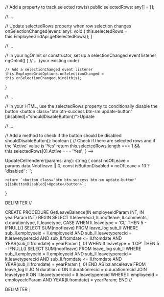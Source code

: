 // Add a property to track selected row(s)
public selectedRows: any[] = [];

// ...

// Update selectedRows property when row selection changes
onSelectionChanged(event: any): void {
    this.selectedRows = this.EmployeeGridApi.getSelectedRows();
}

// ...

// In your ngOnInit or constructor, set up a selectionChanged event listener
ngOnInit() {
    // ... (your existing code)

    // Add a selectionChanged event listener
    this.EmployeeGridOptions.onSelectionChanged = this.onSelectionChanged.bind(this);
}

// ...

// In your HTML, use the selectedRows property to conditionally disable the button
<button class="btn btn-success btn-sm update-button" [disabled]="shouldDisableButton()">Update</button>

// ...

// Add a method to check if the button should be disabled
shouldDisableButton(): boolean {
    // Check if there are selected rows and if the 'Active' value is 'Yes'
    return this.selectedRows.length === 1 && this.selectedRows[0].Active === 'Yes';
}
-->

UpdateCellrenderer(params: any): string {
    const noOfLeave = params.data.Noofleave || 0;
    const isButtonDisabled = noOfLeave > 10 ? 'disabled' : '';

    return `<button class="btn btn-success btn-sm update-button" ${isButtonDisabled}>Update</button>`;
}




DELIMITER //

CREATE PROCEDURE GetLeaveBalance(IN employeeIdParam INT, IN yearParam INT)
BEGIN
    SELECT
        ll.leaverecid,
        ll.noofleave,
        ll.comments,
        d.durationtype,
        lt.leavetype,
        CASE
            WHEN lt.leavetype = 'CL' THEN 5 - IFNULL((
                SELECT SUM(noofleave)
                FROM leave_log sub_ll
                WHERE sub_ll.employeeid = ll.employeeid
                    AND sub_ll.leavetyperecid = lt.leavetyperecid
                    AND sub_ll.fromdate <= ll.fromdate
                    AND YEAR(sub_ll.fromdate) = yearParam
            ), 0)
            WHEN lt.leavetype = 'LOP' THEN 5 - IFNULL((
                SELECT SUM(noofleave)
                FROM leave_log sub_ll
                WHERE sub_ll.employeeid = ll.employeeid
                    AND sub_ll.leavetyperecid = lt.leavetyperecid
                    AND sub_ll.fromdate <= ll.fromdate
                    AND YEAR(sub_ll.fromdate) = yearParam
            ), 0)
        END AS balanceleave
    FROM
        leave_log ll
    JOIN
        duration d ON ll.durationrecid = d.durationrecid
    JOIN
        leavetype lt ON ll.leavetyperecid = lt.leavetyperecid
    WHERE
        ll.employeeid = employeeIdParam AND YEAR(ll.fromdate) = yearParam;
END //

DELIMITER ;
